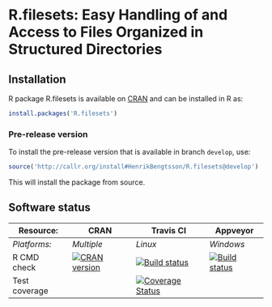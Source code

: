 # R.filesets: Easy Handling of and Access to Files Organized in Structured Directories


## Installation
R package R.filesets is available on [CRAN](http://cran.r-project.org/package=R.filesets) and can be installed in R as:
```r
install.packages('R.filesets')
```

### Pre-release version

To install the pre-release version that is available in branch `develop`, use:
```r
source('http://callr.org/install#HenrikBengtsson/R.filesets@develop')
```
This will install the package from source.  



## Software status

| Resource:     | CRAN        | Travis CI     | Appveyor         |
| ------------- | ------------------- | ------------- | ---------------- |
| _Platforms:_  | _Multiple_          | _Linux_       | _Windows_        |
| R CMD check   | <a href="http://cran.r-project.org/web/checks/check_results_R.filesets.html"><img border="0" src="http://www.r-pkg.org/badges/version/R.filesets" alt="CRAN version"></a> | <a href="https://travis-ci.org/HenrikBengtsson/R.filesets"><img src="https://travis-ci.org/HenrikBengtsson/R.filesets.svg" alt="Build status"></a> | <a href="https://ci.appveyor.com/project/HenrikBengtsson/r-filesets"><img src="https://ci.appveyor.com/api/projects/status/github/HenrikBengtsson/R.filesets?svg=true" alt="Build status"></a> |
| Test coverage |                     | <a href="https://coveralls.io/r/HenrikBengtsson/R.filesets"><img src="https://coveralls.io/repos/HenrikBengtsson/R.filesets/badge.svg?branch=develop" alt="Coverage Status"/></a>   |                  |
